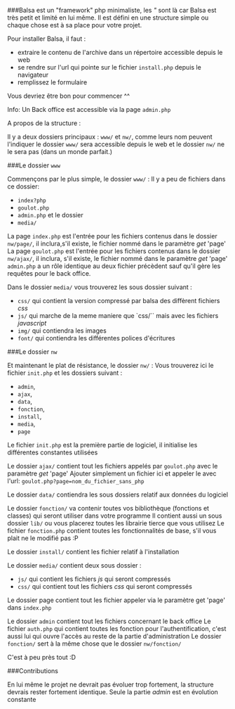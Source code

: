 ###Balsa est un "framework" php minimaliste, les _"_ sont là car Balsa est très petit et limité en lui même.
Il est défini en une structure simple ou chaque chose est à sa place pour votre projet.

Pour installer Balsa, il faut :
- extraire le contenu de l'archive dans un répertoire accessible depuis le web 
- se rendre sur l'url qui pointe sur le fichier `install.php` depuis le navigateur
- remplissez le formulaire

Vous devriez être bon pour commencer ^^

Info: Un Back office est accessible via la page `admin.php`

A propos de la structure :

Il y a deux dossiers principaux : `www/` et `nw/`, comme leurs nom peuvent l'indiquer le dossier `www/` sera accessible depuis le web et le dossier `nw/` ne le sera pas (dans un monde parfait.)


###Le dossier `www`

Commençons par le plus simple, le dossier `www/` :
Il y a peu de fichiers dans ce dossier: 
* `index?php` 
* `goulot.php`
* `admin.php` et le dossier
* `media/`

La page `index.php` est l'entrée pour les fichiers contenus dans le dossier `nw/page/`, il inclura,s'il existe, le fichier nommé dans le paramètre _get_ 'page'
La page `goulot.php` est l'entrée pour les fichiers contenus dans le dossier `nw/ajax/`, il inclura, s'il existe, le fichier nommé dans le paramètre _get_ 'page'
`admin.php` a un rôle identique au deux fichier précèdent sauf qu'il gère les requêtes pour le back office.

Dans le dossier `media/` vous trouverez les sous dossier suivant :
* `css/`  qui contient la version compressé par balsa des diffèrent fichiers _css_
* `js/`   qui marche de la meme maniere que `css/`` mais avec les fichiers _javascript_
* `img/`  qui contiendra les images
* `font/` qui contiendra les différentes polices d'écritures

###Le dossier `nw`

Et maintenant le plat de résistance, le dossier `nw/` :
Vous trouverez ici le fichier `init.php` et les dossiers suivant :
* `admin`,
* `ajax`,
* `data`,
* `fonction`,
* `install`,
* `media`,
* `page`

Le fichier `init.php` est la première partie de logiciel, il initialise les différentes constantes utilisées
 
Le dossier `ajax/` contient tout les fichiers appelés par `goulot.php` avec le paramètre _get_ 'page'
Ajouter simplement un fichier ici et appeler le avec l'url:
`goulot.php?page=nom_du_fichier_sans_php`

Le dossier `data/` contiendra les sous dossiers relatif aux données du logiciel

Le dossier `fonction/` va contenir toutes vos bibliothèque (fonctions et classes) qui seront utiliser dans votre programme
Il contient aussi un sous dossier `lib/` ou vous placerez toutes les librairie tierce que vous utilisez
Le fichier `fonction.php` contient toutes les fonctionnalités de base, s'il vous plait ne le modifié pas :P

Le dossier `install/` contient les fichier relatif à l'installation

Le dossier `media/` contient deux sous dossier :
* `js/` qui contient les fichiers _js_ qui seront compressés
* `css/` qui contient tout les fichiers _css_ qui seront compressés

Le dossier page contient tout les fichier appeler via le paramètre get 'page' dans `index.php`

Le dossier `admin` contient tout les fichiers concernant le back office
Le fichier `auth.php` qui contient toutes les fonction pour l'authentification, c'est aussi lui qui ouvre l'accès  au reste de la partie d'administration
Le dossier `fonction/` sert à la même chose que le dossier `nw/fonction/`


C'est à peu près tout :D

###Contributions

En lui même le projet ne devrait pas évoluer trop fortement, la structure devrais rester fortement identique.
Seule la partie _admin_ est en évolution constante

